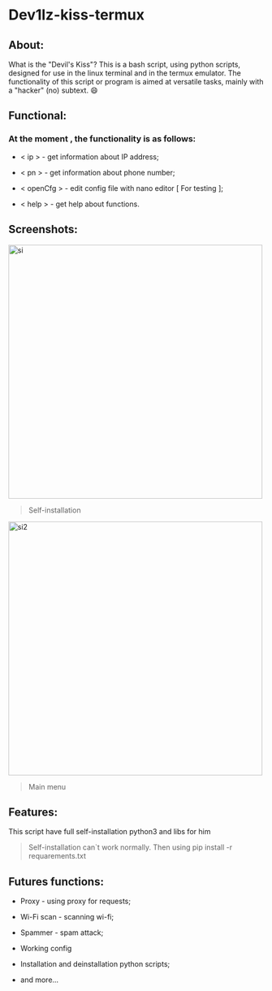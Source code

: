 # Dev1lz-kiss-termux

## About:

What is the "Devil's Kiss"? This is a bash script, using python scripts, designed for use in the linux terminal and in the termux emulator. The functionality of this script or program is aimed at versatile tasks, mainly with a "hacker" (no) subtext. :smile:

## Functional:

### At the moment , the functionality is as follows:

- < ip > - get information about IP address;

- < pn > - get information about phone number;

- < openCfg > - edit config file with nano editor [ For testing ];

- < help > - get help about functions.

## Screenshots:

<img src="https://sun9-61.userapi.com/impg/FkqnQy5mTgV9A7R_CL6p8cciVXRtzh1I6Ww5ag/XpQBilLeaso.jpg?size=885x453&quality=96&sign=ec26bf75c328174802bc3c7bcfd9b424&type=album" alt="si" width="500" height="500"/>

> Self-installation

<img src="https://sun9-38.userapi.com/impg/-VPfMXIylbgSeWijSjIw_9WISYb58q-uxK5luw/-Co9csT_qmc.jpg?size=885x412&quality=96&sign=94773bfe763214384ba60adb846d0437&type=album" alt="si2" width="500" height="500"/>

> Main menu

## Features:

This script have full self-installation python3 and libs for him

> Self-installation can`t work normally. Then using pip install -r requarements.txt

## Futures functions:

- Proxy - using proxy for requests;

- Wi-Fi scan - scanning wi-fi;

- Spammer - spam attack;

- Working config

- Installation and deinstallation python scripts;

- and more...
